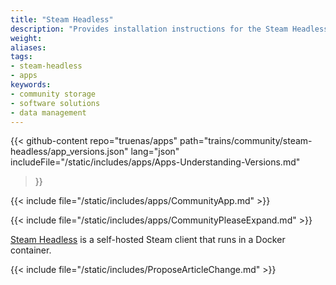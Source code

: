 ```yaml
---
title: "Steam Headless"
description: "Provides installation instructions for the Steam Headless application in TrueNAS."
weight: 
aliases:
tags:
- steam-headless
- apps
keywords:
- community storage
- software solutions
- data management
---
```


{{< github-content 
    repo="truenas/apps"
    path="trains/community/steam-headless/app_versions.json"
    lang="json"
	includeFile="/static/includes/apps/Apps-Understanding-Versions.md"
>}}

{{< include file="/static/includes/apps/CommunityApp.md" >}}

{{< include file="/static/includes/apps/CommunityPleaseExpand.md" >}}

<a href="https://github.com/Steam-Headless/docker-steam-headless">Steam Headless</a> is a self-hosted Steam client that runs in a Docker container.

{{< include file="/static/includes/ProposeArticleChange.md" >}}
